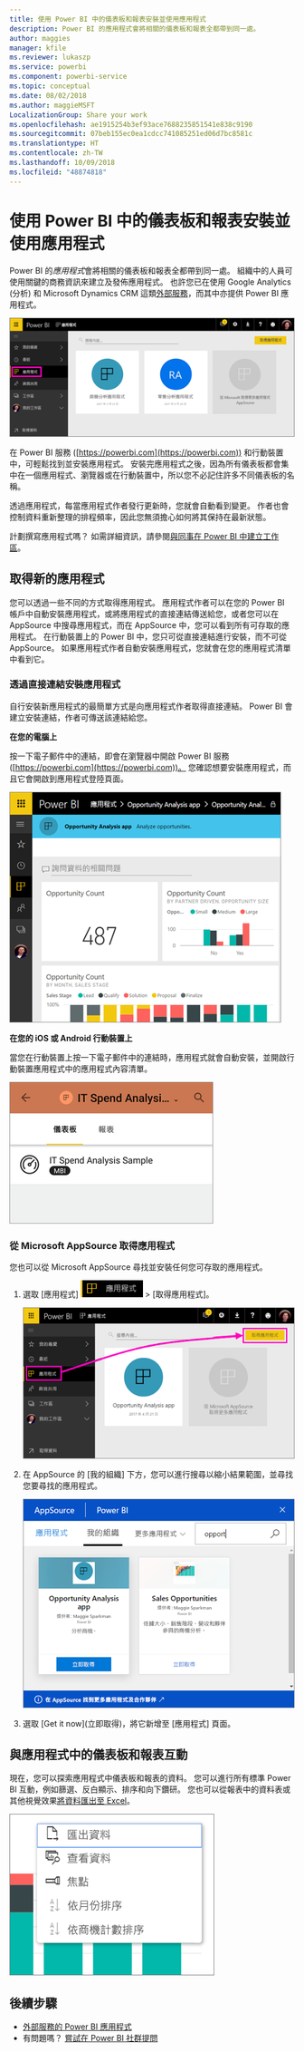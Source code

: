 ```yaml
---
title: 使用 Power BI 中的儀表板和報表安裝並使用應用程式
description: Power BI 的應用程式會將相關的儀表板和報表全都帶到同一處。
author: maggies
manager: kfile
ms.reviewer: lukaszp
ms.service: powerbi
ms.component: powerbi-service
ms.topic: conceptual
ms.date: 08/02/2018
ms.author: maggieMSFT
LocalizationGroup: Share your work
ms.openlocfilehash: ae1915254b3ef93ace7688235851541e838c9190
ms.sourcegitcommit: 07beb155ec0ea1cdcc741085251ed06d7bc8581c
ms.translationtype: HT
ms.contentlocale: zh-TW
ms.lasthandoff: 10/09/2018
ms.locfileid: "48874818"
---
```

# <a name="install-and-use-apps-with-dashboards-and-reports-in-power-bi"></a>使用 Power BI 中的儀表板和報表安裝並使用應用程式
Power BI 的*應用程式*會將相關的儀表板和報表全都帶到同一處。 組織中的人員可使用關鍵的商務資訊來建立及發佈應用程式。 也許您已在使用 Google Analytics (分析) 和 Microsoft Dynamics CRM 這類[外部服務](consumer/end-user-connect-to-services.md)，而其中亦提供 Power BI 應用程式。 

![Power BI 的應用程式](./media/service-create-distribute-apps/power-bi-apps-left-nav.png)

在 Power BI 服務 ([https://powerbi.com](https://powerbi.com)) 和行動裝置中，可輕鬆找到並安裝應用程式。 安裝完應用程式之後，因為所有儀表板都會集中在一個應用程式、瀏覽器或在行動裝置中，所以您不必記住許多不同儀表板的名稱。

透過應用程式，每當應用程式作者發行更新時，您就會自動看到變更。 作者也會控制資料重新整理的排程頻率，因此您無須擔心如何將其保持在最新狀態。 

計劃撰寫應用程式嗎？ 如需詳細資訊，請參閱[與同事在 Power BI 中建立工作區](service-create-workspaces.md)。

## <a name="get-a-new-app"></a>取得新的應用程式
您可以透過一些不同的方式取得應用程式。 應用程式作者可以在您的 Power BI 帳戶中自動安裝應用程式，或將應用程式的直接連結傳送給您，或者您可以在 AppSource 中搜尋應用程式，而在 AppSource 中，您可以看到所有可存取的應用程式。 在行動裝置上的 Power BI 中，您只可從直接連結進行安裝，而不可從 AppSource。 如果應用程式作者自動安裝應用程式，您就會在您的應用程式清單中看到它。

### <a name="install-an-app-from-a-direct-link"></a>透過直接連結安裝應用程式
自行安裝新應用程式的最簡單方式是向應用程式作者取得直接連結。 Power BI 會建立安裝連結，作者可傳送該連結給您。

**在您的電腦上** 

按一下電子郵件中的連結，即會在瀏覽器中開啟 Power BI 服務 ([https://powerbi.com](https://powerbi.com))。 您確認想要安裝應用程式，而且它會開啟到應用程式登陸頁面。

![Power BI 服務中的應用程式登陸頁面](./media/service-create-distribute-apps/power-bi-app-landing-page-opportunity-480.png)

**在您的 iOS 或 Android 行動裝置上** 

當您在行動裝置上按一下電子郵件中的連結時，應用程式就會自動安裝，並開啟行動裝置應用程式中的應用程式內容清單。 

![行動裝置上的應用程式內容清單](./media/service-create-distribute-apps/power-bi-app-index-it-spend-360.png)

### <a name="get-the-app-from-microsoft-appsource"></a>從 Microsoft AppSource 取得應用程式
您也可以從 Microsoft AppSource 尋找並安裝任何您可存取的應用程式。 

1. 選取 [應用程式] ![在左側功能窗格中的應用程式](./media/service-create-distribute-apps/power-bi-apps-bar.png) > [取得應用程式]。 
   
     ![取得應用程式圖示](./media/service-create-distribute-apps/power-bi-service-apps-get-apps-oppty.png)
2. 在 AppSource 的 [我的組織] 下方，您可以進行搜尋以縮小結果範圍，並尋找您要尋找的應用程式。
   
     ![在 AppSource 的 [我的組織] 下](./media/service-create-distribute-apps/power-bi-appsource-my-org.png)
3. 選取 [Get it now]\(立即取得)，將它新增至 [應用程式] 頁面。 

## <a name="interact-with-the-dashboards-and-reports-in-the-app"></a>與應用程式中的儀表板和報表互動
現在，您可以探索應用程式中儀表板和報表的資料。 您可以進行所有標準 Power BI 互動，例如篩選、反白顯示、排序和向下鑽研。 您也可以從報表中的資料表或其他視覺效果[將資料匯出至 Excel](consumer/end-user-export-data.md)。 

![從 Power BI 視覺效果匯出資料](./media/service-create-distribute-apps/power-bi-service-export-data-visual.png)



## <a name="next-steps"></a>後續步驟
* [外部服務的 Power BI 應用程式](consumer/end-user-connect-to-services.md)
* 有問題嗎？ [嘗試在 Power BI 社群提問](http://community.powerbi.com/)